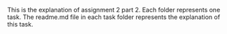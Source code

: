 This is the explanation of assignment 2 part 2.
Each folder represents one task.
The readme.md file in each task folder represents the explanation of this task.
